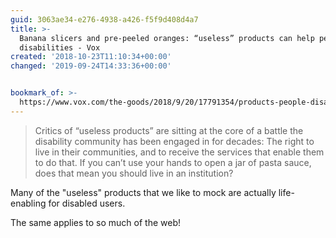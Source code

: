 ```yaml
---
guid: 3063ae34-e276-4938-a426-f5f9d408d4a7
title: >-
  Banana slicers and pre-peeled oranges: “useless” products can help people with
  disabilities - Vox
created: '2018-10-23T11:10:34+00:00'
changed: '2019-09-24T14:33:36+00:00'


bookmark_of: >-
  https://www.vox.com/the-goods/2018/9/20/17791354/products-people-disabilities-sock-slider-banana-slicer-lazy
---
```



> Critics of “useless products” are sitting at the core of a battle the disability community has been engaged in for decades: The right to live in their communities, and to receive the services that enable them to do that. If you can’t use your hands to open a jar of pasta sauce, does that mean you should live in an institution?

Many of the "useless" products that we like to mock are actually life-enabling for disabled users. 

The same applies to so much of the web!
